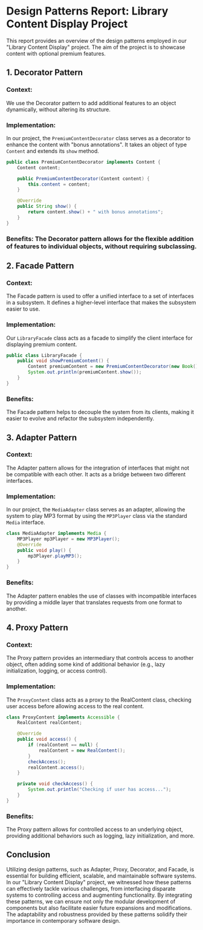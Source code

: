 # Design Patterns Report: Library Content Display Project

This report provides an overview of the design patterns employed in our "Library Content Display" project. The aim of the project is to showcase content with optional premium features. 

## 1. Decorator Pattern

### Context:
We use the Decorator pattern to add additional features to an object dynamically, without altering its structure. 

### Implementation:
In our project, the `PremiumContentDecorator` class serves as a decorator to enhance the content with "bonus annotations". It takes an object of type `Content` and extends its `show` method.

```java
public class PremiumContentDecorator implements Content {
    Content content;

    public PremiumContentDecorator(Content content) {
        this.content = content;
    }

    @Override
    public String show() {
        return content.show() + " with bonus annotations";
    }
}
```

### Benefits: The Decorator pattern allows for the flexible addition of features to individual objects, without requiring subclassing.

## 2. Facade Pattern

### Context:
The Facade pattern is used to offer a unified interface to a set of interfaces in a subsystem. It defines a higher-level interface that makes the subsystem easier to use.

### Implementation:
Our `LibraryFacade` class acts as a facade to simplify the client interface for displaying premium content.

```java
public class LibraryFacade {
    public void showPremiumContent() {
        Content premiumContent = new PremiumContentDecorator(new Book());
        System.out.println(premiumContent.show());
    }
}
```


### Benefits:
The Facade pattern helps to decouple the system from its clients, making it easier to evolve and refactor the subsystem independently.

## 3. Adapter Pattern

### Context:
The Adapter pattern allows for the integration of interfaces that might not be compatible with each other. It acts as a bridge between two different interfaces.

### Implementation:
In our project, the `MediaAdapter` class serves as an adapter, allowing the system to play MP3 format by using the `MP3Player` class via the standard `Media` interface.

```java
class MediaAdapter implements Media {
    MP3Player mp3Player = new MP3Player();
    @Override
    public void play() {
        mp3Player.playMP3();
    }
}
```


### Benefits:
The Adapter pattern enables the use of classes with incompatible interfaces by providing a middle layer that translates requests from one format to another.

## 4. Proxy Pattern

### Context:
The Proxy pattern provides an intermediary that controls access to another object, often adding some kind of additional behavior (e.g., lazy initialization, logging, or access control).

### Implementation:
The `ProxyContent` class acts as a proxy to the RealContent class, checking user access before allowing access to the real content.

```java
class ProxyContent implements Accessible {
    RealContent realContent;

    @Override
    public void access() {
        if (realContent == null) {
            realContent = new RealContent();
        }
        checkAccess();
        realContent.access();
    }

    private void checkAccess() {
        System.out.println("Checking if user has access...");
    }
}
```


### Benefits:
The Proxy pattern allows for controlled access to an underlying object, providing additional behaviors such as logging, lazy initialization, and more.

## Conclusion

Utilizing design patterns, such as Adapter, Proxy, Decorator, and Facade, is essential for building efficient, scalable, and maintainable software systems. In our "Library Content Display" project, we witnessed how these patterns can effectively tackle various challenges, from interfacing disparate systems to controlling access and augmenting functionality. By integrating these patterns, we can ensure not only the modular development of components but also facilitate easier future expansions and modifications. The adaptability and robustness provided by these patterns solidify their importance in contemporary software design.

